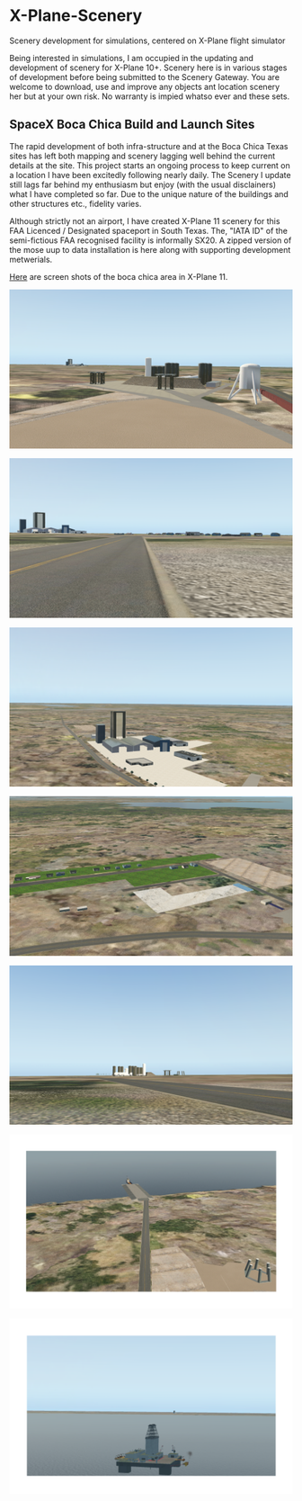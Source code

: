 # X-Plane-Scenery
Scenery development for simulations, centered on X-Plane flight simulator
 
Being interested in simulations, I am occupied in the updating and development of scenery for X-Plane 10+. Scenery here is in various stages of development before being submitted to the Scenery Gateway. You are welcome to download, use and improve any objects ant location scenery her but at your own risk. No warranty is impied whatso ever and these sets.

## SpaceX Boca Chica Build and Launch Sites
The rapid development of both infra-structure and at the Boca Chica Texas sites has left both mapping and scenery lagging well behind the current details at the site. This project starts an ongoing process to keep current on a location I have been excitedly following nearly daily. The Scenery I update still lags far behind my enthusiasm but enjoy (with the usual disclainers) what I have completed so far. Due to the unique nature of the buildings and other structures etc., fidelity varies.

Although strictly not an airport, I have created X-Plane 11 scenery for this FAA Licenced / Designated spaceport in South Texas. The, "IATA ID" of the semi-fictious FAA recognised  facility is informally SX20. A zipped version of the mose uup to data installation is here along with supporting development metwerials.

[Here](https://github.com/medmatix/X-Plane-Scenery/blob/Spacex-Boca-Chica-area/Spacex%20-%20Boca%20Chica/Pictures%20and%20Samples/Spacex%20X-Plane%20Boca%20Chica%20Scenery.pdf) are screen shots of the boca chica area in X-Plane 11.

![Sub-orbital Platforms](Spacex%20-%20Boca%20Chica/Pictures%20and%20Samples/Boca%20Chica%201.png)
  
![Road to Build Site](Spacex%20-%20Boca%20Chica/Pictures%20and%20Samples/Boca%20Chica%202.png)
  
![Build Site](Spacex%20-%20Boca%20Chica/Pictures%20and%20Samples/Boca%20Chica%203.png)
  
![Boca Chica Village](Spacex%20-%20Boca%20Chica/Pictures%20and%20Samples/Boca%20Chica%204.png)
  
![Otbital Plantform and Landing pad](Spacex%20-%20Boca%20Chica/Pictures%20and%20Samples/Boca%20Chica%205.png)
  
![Pier and Ferry](Spacex%20-%20Boca%20Chica/Pictures%20and%20Samples/SpaceX%20Pier%20and%20Ferry.png)
  
![Sea Launch Platform](Spacex%20-%20Boca%20Chica/Pictures%20and%20Samples/SpaceX%20South%20Texas%20Sea%20Launch%20platform.png)
  

